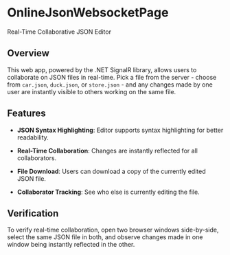 # OnlineJsonWebsocketPage
Real-Time Collaborative JSON Editor

## Overview

This web app, powered by the .NET SignalR library, allows users to collaborate on JSON files in real-time. Pick a file from the server - choose from `car.json`, `duck.json`, or `store.json` - and any changes made by one user are instantly visible to others working on the same file.


## Features

- **JSON Syntax Highlighting**: Editor supports syntax highlighting for better readability.

- **Real-Time Collaboration**: Changes are instantly reflected for all collaborators.

- **File Download**: Users can download a copy of the currently edited JSON file.

- **Collaborator Tracking**: See who else is currently editing the file.

## Verification

To verify real-time collaboration, open two browser windows side-by-side, select the same JSON file in both, and observe changes made in one window being instantly reflected in the other.

